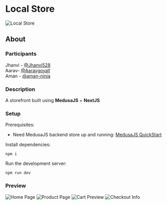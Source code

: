 # Local Store
<!-- <a href="https://ibb.co/XxFQTZ4"><img src="https://i.ibb.co/4R4qxZf/fakebazaar.png" alt="fakebazaar" border="0"></a> -->
![Local Store](https://i.ibb.co/4R4qxZf/fakebazaar.png)

## About

### Participants

Jhanvi - [@Jhanvi528](https://github.com/Jhanvi528)<br>
Aarav- [@Aaravgoyall](https://github.com/aaravgoyall)<br>
Aman - [@aman-ninja](https://github.com/aman-ninja)

### Description

A storefront built using **MedusaJS** + **NextJS**
### Setup

Prerequisites:

-   Need MedusaJS backend store up and running: [MedusaJS QuickStart](https://docs.medusajs.com/quickstart/quick-start)

Install dependencies:

`npm i`

Run the development server:

`npm run dev`

### Preview

![Home Page](https://i.ibb.co/R2B11fm/Screenshot-20221022-233203.png)
![Product Page](https://i.ibb.co/g9PqYw9/Screenshot-20221022-233254.png)
![Cart Preview](https://i.ibb.co/NFhb2C9/Screenshot-20221022-233316.png)
![Checkout Info](https://i.ibb.co/nkQcS0z/Screenshot-20221023-153006.png)

